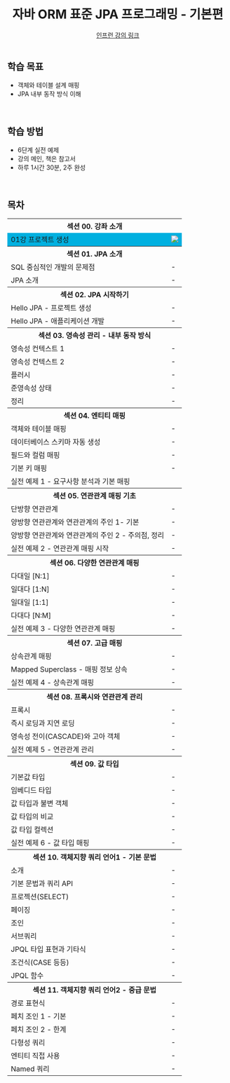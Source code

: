 <div align=center>
<h1> 자바 ORM 표준 JPA 프로그래밍 - 기본편 </h1>
</div>
<div align="center">
<a href="https://www.inflearn.com/course/ORM-JPA-Basic"> 인프런 강의 링크 </a>
</div>

<br />

## 학습 목표
- 객체와 테이블 설계 매핑
- JPA 내부 동작 방식 이해

<br/>

## 학습 방법
- 6단계 실전 예제
- 강의 메인, 책은 참고서 
- 하루 1시간 30분, 2주 완성

<br/>

## 목차

<table>
<tr><th colspan="2"> 섹션 00. 강좌 소개 </th></tr>
<tr bgcolor="skybule">
    <td>01강 프로젝트 생성</td>
    <td> <img src="https://img.shields.io/badge/-21/04/08-DFFD26" /> </td>
</tr>
<tr><th colspan="2"> 섹션 01. JPA 소개 </th></tr>
<tr><td> SQL 중심적인 개발의 문제점 </td><td> - </td></tr>
<tr><td> JPA 소개 </td><td> - </td></tr>
<tr><th colspan="2"> 섹션 02. JPA 시작하기 </th></tr>
<tr>
<tr><td> Hello JPA - 프로젝트 생성 </td><td> - </td></tr>
<tr><td> Hello JPA - 애플리케이션 개발 </td><td> - </td></tr>
</tr>
<tr><th colspan="2"> 섹션 03. 영속성 관리 - 내부 동작 방식 </th></tr>
<tr><td> 영속성 컨텍스트 1 </td><td> - </td></tr>
<tr><td> 영속성 컨텍스트 2 </td><td> - </td></tr>
<tr><td> 플러시 </td><td> - </td></tr>
<tr><td> 준영속성 상태 </td><td> - </td></tr>
<tr><td> 정리 </td><td> - </td></tr>
<tr><th colspan="2"> 섹션 04. 엔티티 매핑 </th></tr>
<tr><td> 객체와 테이블 매핑 </td><td> - </td></tr>
<tr><td> 데이터베이스 스키마 자동 생성 </td><td> - </td></tr>
<tr><td> 필드와 컬럼 매핑 </td><td> - </td></tr>
<tr><td> 기본 키 매핑 </td><td> - </td></tr>
<tr><td> 실전 예제 1 - 요구사항 분석과 기본 매핑 </td>
<tr><th colspan="2"> 섹션 05. 연관관계 매핑 기초 </th></tr>
<tr><td> 단방향 연관관계 </td><td> - </td></tr>
<tr><td> 양방향 연관관계와 연관관계의 주인 1- 기본 </td><td> - </td></tr>
<tr><td> 양방향 연관관계와 연관관계의 주인 2 - 주의점, 정리 </td><td> - </td></tr>
<tr><td> 실전 예제 2 - 연관관계 매핑 시작 </td><td> - </td></tr>
<tr><th colspan="2"> 섹션 06. 다양한 연관관계 매핑 </th></tr>
<tr><td> 다대일 [N:1] </td><td> - </td></tr>
<tr><td> 일대다 [1:N] </td><td> - </td></tr>
<tr><td> 일대일 [1:1] </td><td> - </td></tr>
<tr><td> 다대다 [N:M] </td><td> - </td></tr>
<tr><td> 실전 예제 3 - 다양한 연관관계 매핑 </td><td> - </td></tr>
<tr><th colspan="2"> 섹션 07. 고급 매핑 </th></tr>
<tr><td> 상속관계 매핑 </td><td> - </td></tr>
<tr><td> Mapped Superclass - 매핑 정보 상속 </td><td> - </td></tr>
<tr><td> 실전 예제 4 - 상속관계 매핑 </td><td> - </td></tr>
<tr><th colspan="2"> 섹션 08. 프록시와 연관관계 관리 </th></tr>
<tr><td> 프록시 </td><td> - </td></tr>
<tr><td> 즉시 로딩과 지연 로딩 </td><td> - </td></tr>
<tr><td> 영속성 전이(CASCADE)와 고아 객체 </td><td> - </td></tr>
<tr><td> 실전 예제 5 - 연관관계 관리 </td><td> - </td></tr>
<tr><th colspan="2"> 섹션 09. 값 타입 </th></tr>
<tr><td> 기본값 타입 </td><td> - </td></tr>
<tr><td> 임베디드 타입 </td><td> - </td></tr>
<tr><td> 값 타입과 불변 객체 </td><td> - </td></tr>
<tr><td> 값 타입의 비교 </td><td> - </td></tr>
<tr><td> 값 타입 컬렉션 </td><td> - </td></tr>
<tr><td> 실전 예제 6 - 값 타입 매핑 </td><td> - </td></tr>
<tr><th colspan="2"> 섹션 10. 객체지향 쿼리 언어1 - 기본 문법 </th></tr>
<tr><td> 소개 </td><td> - </td></tr>
<tr><td> 기본 문법과 쿼리 API </td><td> - </td></tr>
<tr><td> 프로젝션(SELECT) </td><td> - </td></tr>
<tr><td> 페이징 </td><td> - </td></tr>
<tr><td> 조인 </td><td> - </td></tr>
<tr><td> 서브쿼리 </td><td> - </td></tr>
<tr><td> JPQL 타입 표현과 기타식 </td><td> - </td></tr>
<tr><td> 조건식(CASE 등등) </td><td> - </td></tr>
<tr><td> JPQL 함수 </td><td> - </td></tr>
<tr><th colspan="2"> 섹션 11. 객체지향 쿼리 언어2 - 중급 문법 </th></tr>
<tr><td> 경로 표현식 </td><td> - </td></tr>
<tr><td> 페치 조인 1 - 기본 </td><td> - </td></tr>
<tr><td> 페치 조인 2 - 한계 </td><td> - </td></tr>
<tr><td> 다형성 쿼리 </td><td> - </td></tr>
<tr><td> 엔티티 직접 사용 </td><td> - </td></tr>
<tr><td> Named 쿼리 </td><td> - </td></tr>
</table>


